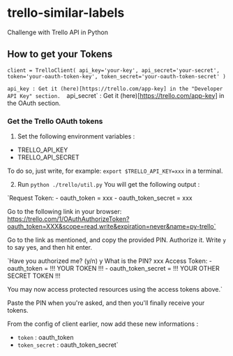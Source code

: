 # trello-similar-labels
Challenge with Trello API in Python

## How to get your Tokens 
`client = TrelloClient(
    api_key='your-key',
    api_secret='your-secret',
    token='your-oauth-token-key',
    token_secret='your-oauth-token-secret'
)`

`api_key : Get it (here)[https://trello.com/app-key] in the "Developer API Key" section. 
`api_secret` : Get it (here)[https://trello.com/app-key] in the OAuth section.

### Get the Trello OAuth tokens

1. Set the following environment variables : 
* TRELLO_API_KEY 
* TRELLO_API_SECRET

To do so, just write, for example: `export $TRELLO_API_KEY=xxx` in a terminal.

2. Run `python ./trello/util.py`
You will get the following output : 

`Request Token:
    - oauth_token        = xxx
    - oauth_token_secret = xxx

Go to the following link in your browser:
https://trello.com/1/OAuthAuthorizeToken?oauth_token=XXX&scope=read,write&expiration=never&name=py-trello`

Go to the link as mentioned, and copy the provided PIN. Authorize it. Write `y` to say yes, and then hit enter. 

`Have you authorized me? (y/n) y
What is the PIN? xxx
Access Token:
    - oauth_token        = !!! YOUR TOKEN !!! 
    - oauth_token_secret = !!! YOUR OTHER SECRET TOKEN !!! 

You may now access protected resources using the access tokens above.`

Paste the PIN when you're asked, and then you'll finally receive your tokens. 

From the config of client earlier, now add these new informations : 
* `token` : oauth_token
* `token_secret` : oauth_token_secret` 
